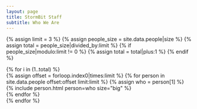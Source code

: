 ```yaml
---
layout: page
title: StormBit Staff
subtitle: Who We Are
---
```


{% assign limit         = 3 %}
{% assign people_size   = site.data.people|size %}
{% assign total         = people_size|divided_by:limit %}
{% if people_size|modulo:limit != 0 %}
    {% assign total     = total|plus:1 %}
{% endif %}

<div class="container">
{% for i in (1..total) %}
    <div class="row">
        {% assign offset = forloop.index0|times:limit %}
        {% for person in site.data.people offset:offset limit:limit  %}
            {% assign who = person[1] %}
            <div class="col-md-4">
                {% include person.html person=who size="big" %}
            </div>            
        {% endfor %}
    </div>
{% endfor %}
</div>
